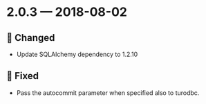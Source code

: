 # 2.0.3 — 2018-08-02

## 🔧 Changed

- Update SQLAlchemy dependency to 1.2.10

## 🐞 Fixed

- Pass the autocommit parameter when specified also to turodbc.

